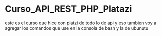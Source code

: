 # Curso_API_REST_PHP_Platazi
este es el curso que hice con platzi de todo lo de api y eso tambien voy a agregar los comandos que use en la consola de bash y la de ubunutu
